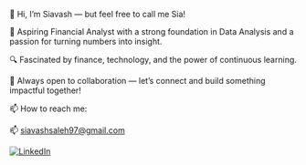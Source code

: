 👋 Hi, I’m Siavash — but feel free to call me Sia!

💼 Aspiring Financial Analyst with a strong foundation in Data Analysis and a passion for turning numbers into insight.

🔍 Fascinated by finance, technology, and the power of continuous learning.

🚀 Always open to collaboration — let’s connect and build something impactful together!

📫 How to reach me:
  
📫 siavashsaleh97@gmail.com

[![LinkedIn](https://img.shields.io/badge/LinkedIn-blue?style=for-the-badge&logo=linkedin)](https://www.linkedin.com/in/siavash-saleh/)
